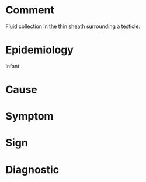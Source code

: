 # Comment

Fluid collection in the thin sheath surrounding a testicle.

# Epidemiology

Infant

# Cause

# Symptom

# Sign

# Diagnostic
